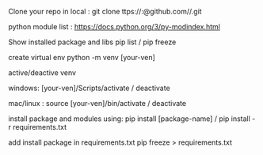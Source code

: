 Clone your repo in local :
git clone ttps://<your-username>:<your-token>@github.com/<your-username>/<your-repo>.git

python module list :
https://docs.python.org/3/py-modindex.html


Show installed package and libs
pip list / pip freeze

create virtual env
python -m venv [your-ven]

active/deactive venv

windows:
[your-ven]/Scripts/activate / deactivate

mac/linux :
source [your-ven]/bin/activate / deactivate

install package and modules using:
pip install [package-name] / pip install -r requirements.txt

add install package in requirements.txt
pip freeze > requirements.txt
